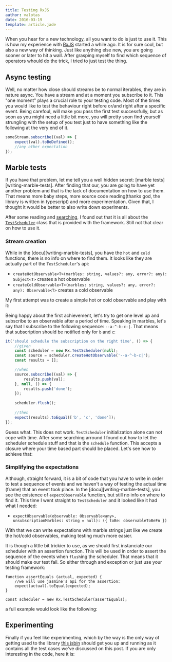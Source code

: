 ```yaml
---
title: Testing RxJS
author: valotas
date: 2016-03-19
template: article.jade
---
```


When you hear for a new technology, all you want to do is just to use it. This is how my experience with [RxJS][reactivex] started a while ago. It is for sure cool, but also a new way of thinking. Just like anything else new, you are going sooner or later to hit a wall. After grasping myself to find which sequence of operators whould do the trick, I tried to just test the thing.

[reactivex]: https://github.com/ReactiveX/RxJS

## Async testing

Well, no matter how close should streams be to normal iterables, they are in nature async. You have a stream and at a moment you subscribe to it. This "one moment" plays a crucial role to your testing code. Most of the times you would like to test the behaviour right before or/and right after a specific event. Being carefoul, will make you pass the first test successfully, but as soon as you might need a little bit more, you will pretty soon find yourself strungling with the setup of you test just to have something like the following at the very end of it.

```js
someStream.subscribe((val) => {
    expect(val).toBeDefined();
    //any other expectation
});
```

## Marble tests 

If you have that problem, let me tell you a well hidden secret: [marble tests][writing-marble-tests]. After finding that our, you are going to have yet another problem and that is the lack of documentation on how to use them. That means more baby steps, more source code reading(thanks god, the library is written in typescript) and more experimentation. Given that, I thought it would be better to also write down experiments.

After some reading and [searching](https://blog.hyphe.me/rxjs-testing-in-real-world-applications/), I found out that it is all about the [`TestScheduler`](https://github.com/ReactiveX/RxJS/blob/master/src/testing/TestScheduler.ts) class that is provided with the framework. Still not that clear on how to use it.

### Stream creation

While in the [docu][writing-marble-tests], you have the `hot` and `cold` functions, there is no info on where to find them. It looks like they are actually part of the `TestScheduler`'s api:

- `createHotObservable<T>(marbles: string, values?: any, error?: any): Subject<T>` creates a hot observable
- `createColdObservable<T>(marbles: string, values?: any, error?: any): Observable<T>` creates a cold observable

My first attempt was to create a simple hot or cold observable and play with it:

<script src="https://gist.github.com/valotas/09f8fabc1a1db4b108b3.js?file=create-hot-cold-observable.js"></script>

Being happy about the first achievement, let's try to get one level up and subscribe to an observable after a period of time. Speaking in marbles, let's say that I subscribe to the following sequence: `--a-^-b-c-|`. That means that subscription should be notified only for `b` and `c`:

```js
it('should schedule the subscription on the right time', () => {
    //given
    const scheduler = new Rx.TestScheduler(null);
    const source = scheduler.createHotObservable('--a-^-b-c|');
    const results = [];

    //when
    source.subscribe((val) => {
        results.push(val);
    }, null, () => {
        results.push('done');  
    });
     
    scheduler.flush();
    
    //then
    expect(results).toEqual(['b', 'c', 'done']);
});
```

Guess what. This does not work. `TestScheduler` initialization alone can not cope with time. After some searching arround I found out how to let the scheduler schedule stuff and that is the `schedule` function. This accepts a closure where your time based part should be placed. Let's see how to achieve that:

<script src="https://gist.github.com/valotas/09f8fabc1a1db4b108b3.js?file=schedule.js"></script>

### Simplifying the expectations

Although, straight forward, it is a bit of code that you have to write in order to test a sequence of events and we haven't a way of testing the actual time (frame) that an event took place. In the [docu][writing-marble-tests], you see the existence of `expectObservable` function, but still no info on where to find it. This time I went straight to `TestScheduler` and it looked like it had what I needed:

- `expectObservable(observable: Observable<any>, unsubscriptionMarbles: string = null): ({ toBe: observableToBeFn })`

With that we can write expectations with marble strings just like we create the hot/cold observables, making testing much more easier.

It is though a little bit trickier to use, as we should first instanciate our scheduler with an assertion function. This will be used in order to assert the sequence of the events when `flush`ing the scheduler. That means that it should make our test fail. So either through and exception or just use your testing framework:

```
function assertEquals (actual, expected) {
    //we will use jasmine's api for the assertion:
    expect(actual).toEqual(expected);
}

const scheduler = new Rx.TestScheduler(assertEquals);
```

a full example would look like the following:

<script src="https://gist.github.com/valotas/09f8fabc1a1db4b108b3.js?file=expectObservable.js"></script>

## Experimenting

Finally if you feel like experimenting, which by the way is the only way of getting used to the library [this jsbin](http://jsbin.com/gist/c71a7aa41de5d03197a2) should get you up and running as it contains all the test cases we've discussed on this post. If you are only interesting in the code, here it is:

<script src="https://gist.github.com/valotas/c71a7aa41de5d03197a2.js?file=specs.js"></script>